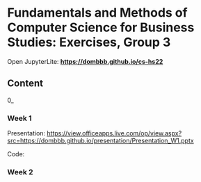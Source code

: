 # Fundamentals and Methods of Computer Science for Business Studies: Exercises, Group 3

Open JupyterLite: **https://dombbb.github.io/cs-hs22** 


## Content

0_


### Week 1

Presentation: https://view.officeapps.live.com/op/view.aspx?src=https://dombbb.github.io/presentation/Presentation_W1.pptx

Code:


### Week 2
